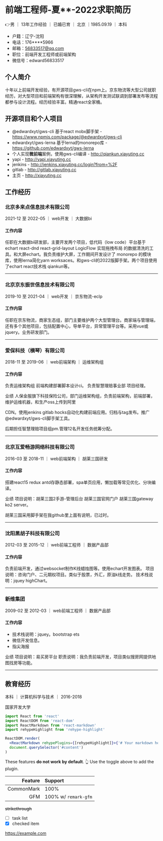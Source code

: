 # 前端工程师-夏**-2022求职简历
👉男 ｜ 13年工作经验 ｜ 已婚已育 ｜ 北京 ｜1985.09.19 ｜ 本科

* 户籍：辽宁-沈阳
* 电话：176****5966
* 邮箱：56833517@qq.com
* 职位：前端开发工程师或前端架构
* 微信号：edward56833517


## 个人简介
十年以上前端开发经验，有开源项目gws-cli在npm上。京东物流等大型公司就职经历，对大型项目和前端架构有很深理解，从架构开发测试联调到部署发布等流程都参与设计流程。经历经验丰富。精通react全家桶。

## 开源项目和个人项目
* @edwardxyt/gws-cli 基于react mobx脚手架 - https://www.npmjs.com/package/@edwardxyt/gws-cli
* edwardxyt/gws-lerna 基于lerna的monorepo库 - https://github.com/edwardxyt/gws-lerna
* 个人实现**微前端**案例，使用gws-cli编译 - http://qiankun.xiayuting.cc
* yapi - http://yapi.xiayuting.cc
* jenkins - http://jenkins.xiayuting.cc/login?from=%2F
* gitlab - http://gitlab.xiayuting.cc
* 主页 - http://xiayuting.cc

## 工作经历
### 北京多来点信息技术有限公司
2021-12 至 2022-05 ｜ web开发 ｜ 大数据bi

#### 工作内容
任职在大数据bi研发部，主要开发两个项目，低代码（low code）平台基于echart react-dnd react-grid-layout LogicFlow 实现拖拽布局 的数据清洗的工具。和大屏echart。我负责维护大屏，工作期间开发设计了 monorepo 的模块库，使用lerna简化yarn worksaces。和gws-cli的2022版脚手架。两个项目使用了echart react技术栈 qiankun等。

-------

### 北京京东振世信息技术有限公司
2019-10 至 2021-04 ｜ web开发 ｜ 京东物流-eclp

#### 工作内容
任职在京东物流，商家生态组，部门主要维护两个大型管理台。商家端与管理端，还有多个其他项目，包括配置中心，导单平台，异常管理平台等。采用vue或jquery。业务研发部门。

-------

### 爱保科技（横琴）有限公司
2018-11 至 2019-06 ｜ web前端架构 ｜ 运维架构组

#### 工作内容
负责运维架构组 前端构建部署脚本设计ci。
负责智慧理赔事业部 项目经理。

业绩 人保金服旗下科技保险公司，部门运维架构组，负责前端架构，前端部署，维护运维机器，和生产oss上传到阿里

CDN。使用jenkins gitlab hocks自动化构建前端应用。归档与tag发布。推广@edwardxyt/gws-cli脚手架工具。

后期担任智慧理赔项目组pm.管理12名开发任务统筹分配。

-------

### 北京互爱畅游网络科技有限公司
2016-03 至 2018-11 ｜ web前端架构 ｜ 胡莱三国研发

#### 工作内容
搭建react15 redux antd存静态部署，spa单页应用，懒加载等常见优化、分块编译。

业绩 项目说明：胡莱三国2手游-管理后台 胡莱三国官网门户 胡莱三国gateway ko2 server。

胡莱三国采用脚手架在我github里上面有说明，已过时。

-------

### 沈阳黑胡子科技有限公司
2012-03 至 2015-12 ｜ web前端工程师 ｜ 数据产品部

#### 工作内容
负责前端开发，通过websocket制作K线蜡烛图等。使用echart开发图表。
项目说明：咨询门户、二元期权项目。类似于股票，外汇，原油k线走势。
技术栈说明：jquey highChart。

-------

### 新维集团
2009-02 至 2012-03 ｜ web前端工程师 ｜ 数据产品部

#### 工作内容
* 技术栈说明：jquey。bootstrap ets
* 微信开发信息。
* 指尖海报

业绩 项目说明：易买房平台
职责说明：我负责前端开发，项目类似搜房网提供地图找房等功能。

-------

## 教育经历

本科 ｜ 计算机科学与技术 ｜ 2016-2018

国家开发大学


```jsx
import React from 'react'
import ReactDOM from 'react-dom'
import ReactMarkdown from 'react-markdown'
import rehypeHighlight from 'rehype-highlight'

ReactDOM.render(
  <ReactMarkdown rehypePlugins={[rehypeHighlight]}>{'# Your markdown here'}</ReactMarkdown>,
  document.querySelector('#content')
)
```
These features **do not work by default**.
👆 Use the toggle above to add the plugin.

| Feature    | Support              |
| ---------: | :------------------- |
| CommonMark | 100%                 |
| GFM        | 100% w/ `remark-gfm` |

~~strikethrough~~

* [ ] task list
* [x] checked item

https://example.com